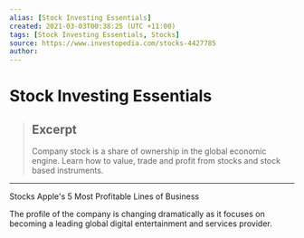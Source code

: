 ```yaml
---
alias: [Stock Investing Essentials]
created: 2021-03-03T00:38:25 (UTC +11:00)
tags: [Stock Investing Essentials, Stocks]
source: https://www.investopedia.com/stocks-4427785
author: 
---
```


# Stock Investing Essentials

> ## Excerpt
> Company stock is a share of ownership in the global economic engine. Learn how to value, trade and profit from stocks and stock based instruments.

---

Stocks
Apple's 5 Most Profitable Lines of Business

The profile of the company is changing dramatically as it focuses on becoming a leading global digital entertainment and services provider.
